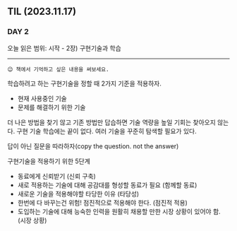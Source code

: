 ## TIL (2023.11.17)

### DAY 2

오늘 읽은 범위: 시작 - 2장) 구현기술과 학습

---

```
😉 책에서 기억하고 싶은 내용을 써보세요.
```

학습하려고 하는 구현기술을 정할 때 2가지 기준을 적용하자.

- 현재 사용중인 기술
- 문제를 해결하기 위한 기술

더 나은 방법을 찾기 않고 기존 방법만 답습하면 기술 역량을 높일 기회는 찾아오지 않는다.
구현 기술 학습에는 끝이 없다. 여러 기술을 꾸준히 탐색할 필요가 있다.

답이 아닌 질문을 따라하자(copy the question. not the answer)

구현기술을 적용하기 위한 5단계

- 동료에게 신뢰받기 (신뢰 구축)
- 새로 적용하는 기술에 대해 공감대를 형성할 동료가 필요 (함께할 동료)
- 새로운 기술을 적용해야할 타당한 이유 (타당성)
- 한번에 다 바꾸는건 위험! 점진적으로 적용해야 한다. (점진적 적용)
- 도입하는 기술에 대해 능숙한 인력을 원활히 채용할 만한 시장 상황이 있어야 함. (시장 상황)
